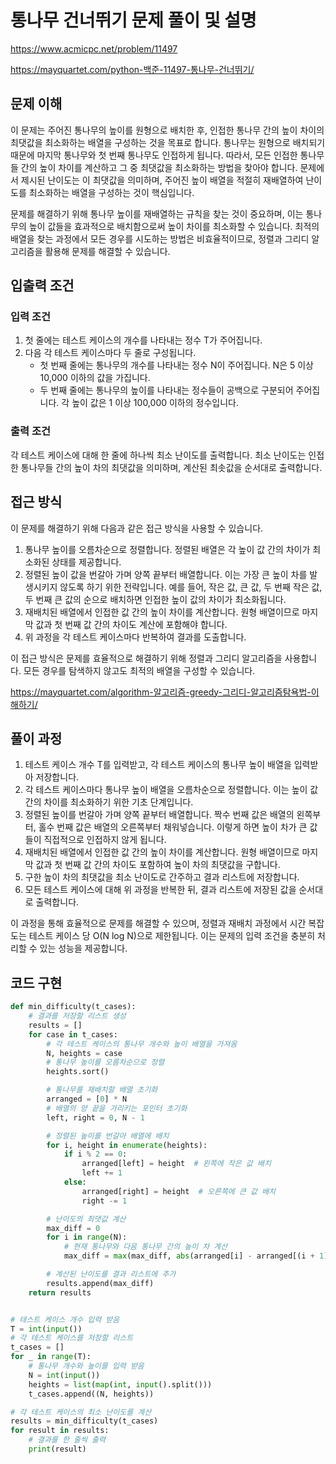# 통나무 건너뛰기 문제 풀이 및 설명

<https://www.acmicpc.net/problem/11497>

<https://mayquartet.com/python-백준-11497-통나무-건너뛰기/>

## 문제 이해

이 문제는 주어진 통나무의 높이를 원형으로 배치한 후, 인접한 통나무 간의 높이 차이의 최댓값을 최소화하는 배열을 구성하는 것을 목표로 합니다. 통나무는 원형으로 배치되기 때문에 마지막 통나무와 첫 번째 통나무도 인접하게 됩니다. 따라서, 모든 인접한 통나무들 간의 높이 차이를 계산하고 그 중 최댓값을 최소화하는 방법을 찾아야 합니다. 문제에서 제시된 난이도는 이 최댓값을 의미하며, 주어진 높이 배열을 적절히 재배열하여 난이도를 최소화하는 배열을 구성하는 것이 핵심입니다.

문제를 해결하기 위해 통나무 높이를 재배열하는 규칙을 찾는 것이 중요하며, 이는 통나무의 높이 값들을 효과적으로 배치함으로써 높이 차이를 최소화할 수 있습니다. 최적의 배열을 찾는 과정에서 모든 경우를 시도하는 방법은 비효율적이므로, 정렬과 그리디 알고리즘을 활용해 문제를 해결할 수 있습니다.

## 입출력 조건

### 입력 조건

1. 첫 줄에는 테스트 케이스의 개수를 나타내는 정수 T가 주어집니다.
2. 다음 각 테스트 케이스마다 두 줄로 구성됩니다.
   - 첫 번째 줄에는 통나무의 개수를 나타내는 정수 N이 주어집니다. N은 5 이상 10,000 이하의 값을 가집니다.
   - 두 번째 줄에는 통나무의 높이를 나타내는 정수들이 공백으로 구분되어 주어집니다. 각 높이 값은 1 이상 100,000 이하의 정수입니다.

### 출력 조건

각 테스트 케이스에 대해 한 줄에 하나씩 최소 난이도를 출력합니다. 최소 난이도는 인접한 통나무들 간의 높이 차의 최댓값을 의미하며, 계산된 최솟값을 순서대로 출력합니다.

## 접근 방식

이 문제를 해결하기 위해 다음과 같은 접근 방식을 사용할 수 있습니다.

1. 통나무 높이를 오름차순으로 정렬합니다. 정렬된 배열은 각 높이 값 간의 차이가 최소화된 상태를 제공합니다.
2. 정렬된 높이 값을 번갈아 가며 양쪽 끝부터 배열합니다. 이는 가장 큰 높이 차를 발생시키지 않도록 하기 위한 전략입니다. 예를 들어, 작은 값, 큰 값, 두 번째 작은 값, 두 번째 큰 값의 순으로 배치하면 인접한 높이 값의 차이가 최소화됩니다.
3. 재배치된 배열에서 인접한 값 간의 높이 차이를 계산합니다. 원형 배열이므로 마지막 값과 첫 번째 값 간의 차이도 계산에 포함해야 합니다.
4. 위 과정을 각 테스트 케이스마다 반복하여 결과를 도출합니다.

이 접근 방식은 문제를 효율적으로 해결하기 위해 정렬과 그리디 알고리즘을 사용합니다. 모든 경우를 탐색하지 않고도 최적의 배열을 구성할 수 있습니다.

<https://mayquartet.com/algorithm-알고리즘-greedy-그리디-알고리즘탐욕법-이해하기/>

## 풀이 과정

1. 테스트 케이스 개수 T를 입력받고, 각 테스트 케이스의 통나무 높이 배열을 입력받아 저장합니다.
2. 각 테스트 케이스마다 통나무 높이 배열을 오름차순으로 정렬합니다. 이는 높이 값 간의 차이를 최소화하기 위한 기초 단계입니다.
3. 정렬된 높이를 번갈아 가며 양쪽 끝부터 배열합니다. 짝수 번째 값은 배열의 왼쪽부터, 홀수 번째 값은 배열의 오른쪽부터 채워넣습니다. 이렇게 하면 높이 차가 큰 값들이 직접적으로 인접하지 않게 됩니다.
4. 재배치된 배열에서 인접한 값 간의 높이 차이를 계산합니다. 원형 배열이므로 마지막 값과 첫 번째 값 간의 차이도 포함하여 높이 차의 최댓값을 구합니다.
5. 구한 높이 차의 최댓값을 최소 난이도로 간주하고 결과 리스트에 저장합니다.
6. 모든 테스트 케이스에 대해 위 과정을 반복한 뒤, 결과 리스트에 저장된 값을 순서대로 출력합니다.

이 과정을 통해 효율적으로 문제를 해결할 수 있으며, 정렬과 재배치 과정에서 시간 복잡도는 테스트 케이스 당 O(N log N)으로 제한됩니다. 이는 문제의 입력 조건을 충분히 처리할 수 있는 성능을 제공합니다.

## 코드 구현

```python
def min_difficulty(t_cases):
    # 결과를 저장할 리스트 생성
    results = []
    for case in t_cases:
        # 각 테스트 케이스의 통나무 개수와 높이 배열을 가져옴
        N, heights = case
        # 통나무 높이를 오름차순으로 정렬
        heights.sort()

        # 통나무를 재배치할 배열 초기화
        arranged = [0] * N
        # 배열의 양 끝을 가리키는 포인터 초기화
        left, right = 0, N - 1

        # 정렬된 높이를 번갈아 배열에 배치
        for i, height in enumerate(heights):
            if i % 2 == 0:
                arranged[left] = height  # 왼쪽에 작은 값 배치
                left += 1
            else:
                arranged[right] = height  # 오른쪽에 큰 값 배치
                right -= 1

        # 난이도의 최댓값 계산
        max_diff = 0
        for i in range(N):
            # 현재 통나무와 다음 통나무 간의 높이 차 계산
            max_diff = max(max_diff, abs(arranged[i] - arranged[(i + 1) % N]))

        # 계산된 난이도를 결과 리스트에 추가
        results.append(max_diff)
    return results


# 테스트 케이스 개수 입력 받음
T = int(input())
# 각 테스트 케이스를 저장할 리스트
t_cases = []
for _ in range(T):
    # 통나무 개수와 높이를 입력 받음
    N = int(input())
    heights = list(map(int, input().split()))
    t_cases.append((N, heights))

# 각 테스트 케이스의 최소 난이도를 계산
results = min_difficulty(t_cases)
for result in results:
    # 결과를 한 줄씩 출력
    print(result)
```
